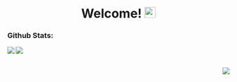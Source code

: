 <h1 align="center">
  Welcome!
  <img src="https://raw.githubusercontent.com/Tarikul-Islam-Anik/Animated-Fluent-Emojis/master/Emojis/Hand%20gestures/Waving%20Hand%20Medium-Light%20Skin%20Tone.png" alt="Waving Hand Medium-Light Skin Tone" width="25" height="25" />
</h1>

<h3>Github Stats:</h3>

<img align="left" src="https://github-readme-stats.vercel.app/api?username=adariya0&theme=dark&border_color=white" />
<img src="https://github-readme-stats.vercel.app/api/top-langs/?username=adariya0&theme=dark&border_color=white" />

<br><img align="right" src="https://komarev.com/ghpvc/?username=adariya0&style=for-the-badge" />

